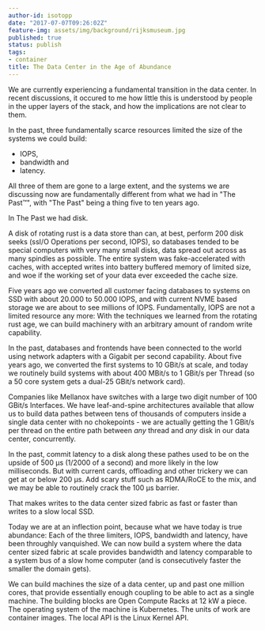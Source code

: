 ```yaml
---
author-id: isotopp
date: "2017-07-07T09:26:02Z"
feature-img: assets/img/background/rijksmuseum.jpg
published: true
status: publish
tags:
- container
title: The Data Center in the Age of Abundance
---
```

We are currently experiencing a fundamental transition in the
data center. In recent discussions, it occured to me how little
this is understood by people in the upper layers of the stack,
and how the implications are not clear to them.

In the past, three fundamentally scarce resources limited the
size of the systems we could build:

- IOPS, 
- bandwidth and 
- latency.

All three of them are gone to a large extent, and the systems we
are discussing now are fundamentally different from what we had
in "The Past™", with "The Past" being a thing five to ten years
ago.

In The Past we had disk.

A disk of rotating rust is a data store than can, at best,
perform 200 disk seeks (ssI/O Operations per second, IOPS), so
databases tended to be special computers with very many small
disks, data spread out across as many spindles as possible. The
entire system was fake-accelerated with caches, with accepted
writes into battery buffered memory of limited size, and woe if
the working set of your data ever exceeded the cache size.

Five years ago we converted all customer facing databases to
systems on SSD with about 20.000 to 50.000 IOPS, and with
current NVME based storage we are about to see millions of IOPS.
Fundamentally, IOPS are not a limited resource any more: With
the techniques we learned from the rotating rust age, we can
build machinery with an arbitrary amount of random write
capability.

In the past, databases and frontends have been connected to the
world using network adapters with a Gigabit per second
capability. About five years ago, we converted the first systems
to 10 GBit/s at scale, and today we routinely build systems with
about 400 MBit/s to 1 GBit/s per Thread (so a 50 core system
gets a dual-25 GBit/s network card).

Companies like Mellanox have switches with a large two digit
number of 100 GBit/s Interfaces. We have leaf-and-spine
architectures available that allow us to build data pathes
between tens of thousands of computers inside a single data
center with no chokepoints - we are actually getting the 1
GBit/s per thread on the entire path between _any_ thread and
_any_ disk in our data center, concurrently.

In the past, commit latency to a disk along these pathes used to
be on the upside of 500 µs (1/2000 of a second) and more likely
in the low milliseconds. But with current cards, offloading and
other trickery we can get at or below 200 µs. Add scary stuff
such as RDMA/RoCE to the mix, and we may be able to routinely
crack the 100 µs barrier.

That makes writes to the data center sized fabric as fast or
faster than writes to a slow local SSD.

Today we are at an inflection point, because what we have today
is true abundance: Each of the three limiters, IOPS, bandwidth
and latency, have been throughly vanquished. We can now build a
system where the data center sized fabric at scale provides
bandwidth and latency comparable to a system bus of a slow home
computer (and is consecutively faster the smaller the domain
gets).

We can build machines the size of a data center, up and past one
million cores, that provide essentially enough coupling to be
able to act as a single machine. The building blocks are Open
Compute Racks at 12 kW a piece. The operating system of the
machine is Kubernetes. The units of work are container images.
The local API is the Linux Kernel API.

